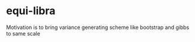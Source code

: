 # equi-libra

Motivation is to bring variance generating scheme like bootstrap and gibbs to same scale 
